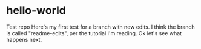 # hello-world
Test repo
Here's my first test for a branch with new edits.
I think the branch is called "readme-edits", per the tutorial I'm reading.
Ok let's see what happens next.
